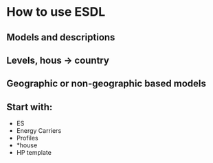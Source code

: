# How to use ESDL

## Models and descriptions

## Levels, hous -&gt; country 

## Geographic or non-geographic based models

## Start with: 

* ES
* Energy Carriers
* Profiles
* \*house
* HP template


